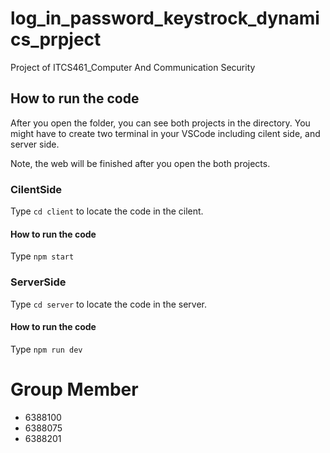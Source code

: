 # log_in_password_keystrock_dynamics_prpject

Project of ITCS461_Computer And Communication Security 

## How to run the code 

After you open the folder, you can see both projects in the directory. You might have to create two terminal in your VSCode including cilent side, and server side.

Note, the web will be finished after you open the both projects. 

### CilentSide
Type `cd client` to locate the code in the cilent. 

#### How to run the code 
Type `npm start`

### ServerSide
Type `cd server` to locate the code in the server. 

#### How to run the code 
Type `npm run dev` 


# Group Member
- 6388100
- 6388075
- 6388201
